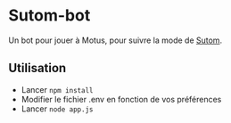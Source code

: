 # Sutom-bot

Un bot pour jouer à Motus, pour suivre la mode de [Sutom](https://sutom.nocle.fr/).

## Utilisation

- Lancer `npm install`
- Modifier le fichier .env en fonction de vos préférences
- Lancer `node app.js`